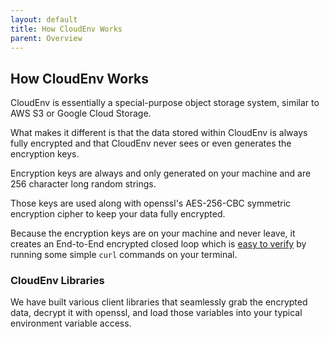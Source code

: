 ```yaml
---
layout: default
title: How CloudEnv Works
parent: Overview
---
```


## How CloudEnv Works

CloudEnv is essentially a special-purpose object storage system, similar to AWS S3 or Google Cloud Storage.

What makes it different is that the data stored within CloudEnv is always fully encrypted and that CloudEnv never sees or even generates the encryption keys.

Encryption keys are always and only generated on your machine and are 256 character long random strings.

Those keys are used along with openssl's AES-256-CBC symmetric encryption cipher to keep your data fully encrypted.

Because the encryption keys are on your machine and never leave, it creates an End-to-End encrypted closed loop which is [easy to verify](/pages/api/curl.html) by running some simple `curl` commands on your terminal.

### CloudEnv Libraries

We have built various client libraries that seamlessly grab the encrypted data, decrypt it with openssl, and load those variables into your typical environment variable access.
